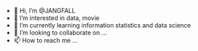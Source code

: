 - 👋 Hi, I’m @JANGFALL
- 👀 I’m interested in data, movie
- 🌱 I’m currently learning information statistics and data science
- 💞️ I’m looking to collaborate on ...
- 📫 How to reach me ...

<!---
JANGFALL/JANGFALL is a ✨ special ✨ repository because its `README.md` (this file) appears on your GitHub profile.
You can click the Preview link to take a look at your changes.
--->
